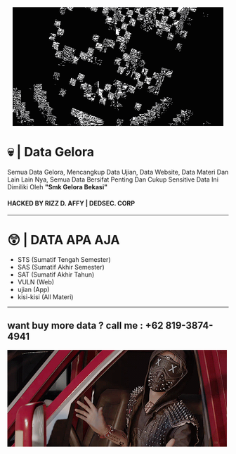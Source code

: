 <center>
  <img src="https://github.com/RizkyDaffy/gelora-data/blob/main/assets/8bce64cc2a5ccb20c952c5a7c77dd932.gif?raw=true" style="text-align: center;" alt="dedsec">
</center>

# 💀 |  Data Gelora 

Semua Data Gelora, Mencangkup Data Ujian, Data Website, Data Materi Dan Lain Lain Nya, Semua Data Bersifat Penting Dan Cukup Sensitive
Data Ini Dimiliki Oleh **"Smk Gelora Bekasi"** 

#### HACKED BY RIZZ D. AFFY | DEDSEC. CORP
------------

# 😲 | DATA APA AJA

-  STS (Sumatif Tengah Semester)
- SAS (Sumatif Akhir Semester)
- SAT (Sumatif Akhir Tahun)
- VULN (Web)
- ujian (App)
- kisi-kisi (All Materi)


------------

## want buy more data ? call me : +62 819-3874-4941

[![wkw](https://github.com/RizkyDaffy/gelora-data/blob/main/assets/701f1de4e4c328cd764640d6e6afca67.gif?raw=true "wkw")](https://github.com/RizkyDaffy/gelora-data/blob/main/assets/701f1de4e4c328cd764640d6e6afca67.gif?raw=true "wkw")
